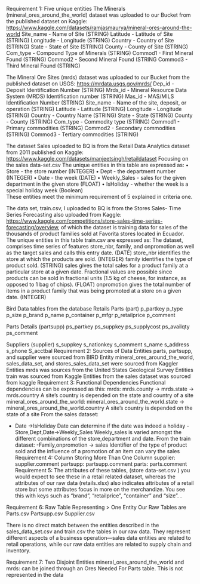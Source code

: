 Requirement 1: Five unique entities
The Minerals (mineral_ores_around_the_world) dataset was uploaded to our Bucket from the published dataset on Kaggle: https://www.kaggle.com/datasets/ramjasmaurya/mineral-ores-around-the-world
Site_name - Name of Site (STRING)
Latitude - Latitude of Site (STRING)
Longitude - Longitude (STRING)
Country - Country of Site  (STRING)
State - State of Site  (STRING)
County - County of Site (STRING)
Com_type - Compound Type of Minerals (STRING)
Commod1 - First Mineral Found (STRING)
Commod2 - Second Mineral Found (STRING
Commod3 - Third Mineral Found (STRING)

The Mineral Ore Sites (mrds) dataset was uploaded to our Bucket from the published dataset on USGS: https://mrdata.usgs.gov/mrds/
Dep_id - Deposit Identification Number (STRING)
Mrds_id - Mineral Resource Data System (MRDS) Identification number (STRING)
Mas_id - MAS/MILS Identification Number (STRING)
Site_name - Name of the site, deposit, or operation (STRING)
Latitude - Latitude (STRING)
Longitude - Longitude (STRING)
Country - Country Name (STRING)
State - State (STRING)
County - County (STRING)
Com_type - Commodity type (STRING)
Commod1 - Primary commodities (STRING)
Commod2 - Secondary commodities (STRING)
Commod3 - Tertiary commodities (STRING)

The dataset Sales uploaded to BQ is from the Retail Data Analytics dataset from 2011 published on Kaggle: https://www.kaggle.com/datasets/manjeetsingh/retaildataset
Focusing on the sales data-set.csv 
The unique entities in this table are expressed as: 
• Store - the store number (INTEGER) 
• Dept - the department number (INTEGER)
• Date - the week (DATE) 
• Weekly_Sales -  sales for the given department in the given store (FLOAT) 
• IsHoliday - whether the week is a special holiday week (Boolean)  
These entities meet the minimum requirement of 5 explained in criteria one. 

The data set, train.csv, I uploaded to BQ is from the Stores Sales- Time Series Forecasting also uploaded from Kaggle: https://www.kaggle.com/competitions/store-sales-time-series-forecasting/overview,  of which the dataset is training data for sales of the thousands of product families sold at Favorita stores located in Ecuador. The unique entities in this table train.csv are expressed as:
The dataset, comprises time series of features store_nbr, family, and onpromotion as well as the target sales and calls this entry date. (DATE)
store_nbr identifies the store at which the products are sold. (INTEGER) 
family identifies the type of product sold. (STRING)
sales gives the total sales for a product family at a particular store at a given date. Fractional values are possible since products can be sold in fractional units (1.5 kg of cheese, for instance, as opposed to 1 bag of chips). (FLOAT)
onpromotion gives the total number of items in a product family that was being promoted at a store on a given date. (INTEGER)

Bird Data tables from the database Retails 
Parts (part)
p_partkey
p_type
p_size
p_brand
p_name
p_container
p_mfgr
p_retailprice
p_comment

Parts Details (partsupp)
ps_partkey
ps_suppkey
ps_supplycost
ps_availqty
ps_comment

Suppliers (supplier)
s_suppkey
s_nationkey
s_comment
s_name
s_address
s_phone
S_acctbal
Requirement 2: Sources of Data
Entities parts, partsupp, and supplier were sourced from BIRD
Entity mineral_ores_around_the_world, sales_data_set, and stores_sales_data_set were sourced from Kaggler
Entities mrds was sources from the United States Geological Survey
Entities train was sourced from Kaggle 
Entities from the sales dataset was sourced from kaggle
Requirement 3: Functional Dependencies
Functional dependencies can be expressed as this: 
mrds:
mrds.county -> mrds.state -> mrds.country
A site’s country is depended on the state and country of a site
mineral_ores_around_the_world:
mineral_ores_around_the_world.state -> mineral_ores_around_the_world.country
A site’s country is depended on the state of a site
From the sales dataset: 
- Date ->IsHoliday 
Date can determine if the date was indeed a holiday 
-Store,Dept,Date->Weekly_Sales
Weekly_sales is varied amongst the different combinations of the store,department and date.
From the train dataset: 
-Family,onpromotion -> sales 
Identifier of the type of product sold and the influence of a promotion of an item can vary the sales
Requirement 4: Column Storing More Than One Column
supplier: supplier.comment
partsupp: partsupp.comment
parts: parts.comment
Requirement 5:
The attributes of these tables, (store data-set.csv ) you would expect to see these in a retail related dataset, whereas the attributes of our raw data (retails.xlsx) also indicates attributes of a retail store but some attributes focus in more on the merchandize. You see this with keys such as “brand”, “retailprice”, “container” and “size”. .  

Requirement 6:  Raw Table Representing > One Entity
Our Raw Tables are
Parts.csv 
Partsupp.csv
Supplier.csv 

There is no direct match between the entities described in the sales_data_set.csv and train.csv the tables in our raw data. They represent different aspects of a business operation—sales data entities are related to retail operations, while our raw data entities are related to supply chain and inventory.


Requirement 7: Two Disjoint Entities
mineral_ores_around_the_world and mrds: can be joined through an Ores Needed For Parts table. This is not represented in the data

